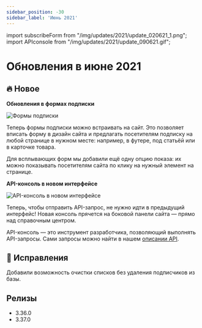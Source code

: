 ```yaml
---
sidebar_position: -30
sidebar_label: 'Июнь 2021'
---
```


import subscribeForm from "/img/updates/2021/update_020621_1.png";
import APIconsole from "/img/updates/2021/update_090621.gif";

# Обновления в июне 2021

## 🔥 Новое

**Обновления в формах подписки**

<p align="left">
    <img src={subscribeForm} alt="Формы подписки" />
</p>

Теперь формы подписки можно встраивать на сайт. Это позволяет вписать форму в дизайн сайта и предлагать посетителям подписку на любой странице в нужном месте: например, в футере, под статьёй или в карточке товара.

Для всплывающих форм мы добавили ещё одну опцию показа: их можно показывать посетителям сайта по клику на нужный элемент на странице.

**API-консоль в новом интерфейсе**

<p align="left">
    <img src={APIconsole} alt="API-консоль в новом интерфейсе" />
</p>

Теперь, чтобы отправить API-запрос, не нужно идти в предыдущий интерфейс! Новая консоль прячется на боковой панели сайта — прямо над справочным центром.

API-консоль — это инструмент разработчика, позволяющий выполнять API-запросы. Сами запросы можно найти в нашем [описании API](https://sendsay.ru/api/api.html).

## 🐛 Исправления

Добавили возможность очистки списков без удаления подписчиков из базы.

## Релизы

- 3.36.0
- 3.37.0
